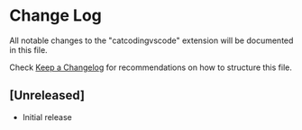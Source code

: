 # Change Log

All notable changes to the "catcodingvscode" extension will be documented in this file.

Check [Keep a Changelog](http://keepachangelog.com/) for recommendations on how to structure this file.

## [Unreleased]

- Initial release